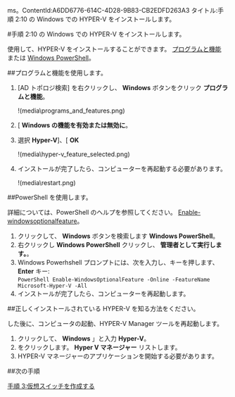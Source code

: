 ms。ContentId:A6DD6776-614C-4D28-9B83-CB2EDFD263A3
タイトル:手順 2:10 の Windows での HYPER-V をインストールします。

#手順 2:10 の Windows での HYPER-V をインストールします。

使用して、HYPER-V をインストールすることができます。 [プログラムと機能](#UsingProgramsandFeatures) または [Windows PowerShell](#UsingPowerShell)。

##プログラムと機能を使用します。

1.  [AD トポロジ検索] を右クリックし、 **Windows** ボタンをクリック **プログラムと機能**。
    
    !(media\programs_and_features.png)
2.  [ **Windows の機能を有効または無効に**。
3.  選択 **Hyper-V**]、[ **OK**
    
    !(media\hyper-v_feature_selected.png)
4.  インストールが完了したら、コンピューターを再起動する必要があります。
    
    !(media\restart.png)

##PowerShell を使用します。

詳細については、PowerShell のヘルプを参照してください。 [Enable-windowsoptionalfeature](https://technet.microsoft.com/library/hh852172.aspx)。

1.  クリックして、 **Windows** ボタンを検索します **Windows PowerShell**。
2.  右クリックし **Windows PowerShell** クリックし、 **管理者として実行します。**。
3.  Windows Powerhshell プロンプトには、次を入力し、キーを押します、 **Enter** キー:  
    ` PowerShell
    Enable-WindowsOptionalFeature -Online -FeatureName Microsoft-Hyper-V -All
    `
4.  インストールが完了したら、コンピューターを再起動します。

##正しくインストールされている HYPER-V を知る方法をください。

した後に、コンピュータの起動、HYPER-V Manager ツールを再起動します。

1.  クリックして、 **Windows** 」と入力 **Hyper-V**。
2.  をクリックします。 **Hyper V マネージャー** リストします。
3.  HYPER-V マネージャーのアプリケーションを開始する必要があります。

##次の手順

[手順 3:仮想スイッチを作成する](walkthrough_virtual_switch.md)


